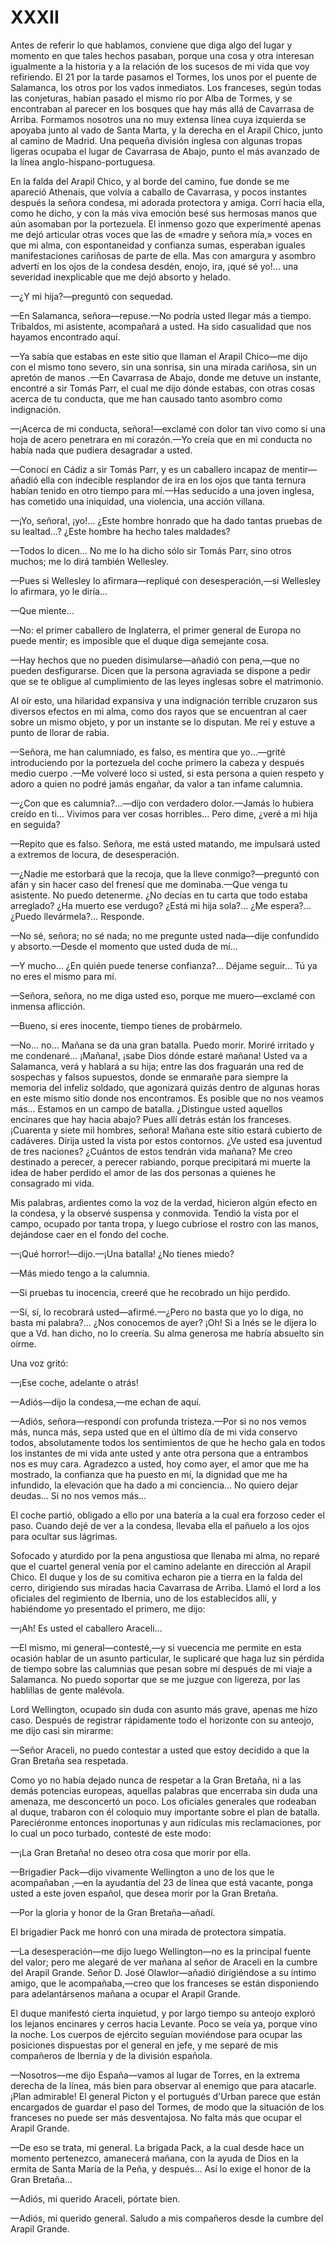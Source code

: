 # XXXII

Antes de referir lo que hablamos, conviene que diga algo del lugar y momento en
que tales hechos pasaban, porque una cosa y otra interesan igualmente a la
historia y a la relación de los sucesos de mi vida que voy refiriendo. El 21
por la tarde pasamos el Tormes, los unos por el puente de Salamanca, los otros
por los vados inmediatos. Los franceses, según todas las conjeturas, habían
pasado el mismo río por Alba de Tormes, y se encontraban al parecer en los
bosques que hay más allá de Cavarrasa de Arriba. Formamos nosotros una no muy
extensa línea cuya izquierda se apoyaba junto al vado de Santa Marta, y la
derecha en el Arapil Chico, junto al camino de Madrid. Una pequeña división
inglesa con algunas tropas ligeras ocupaba el lugar de Cavarrasa de Abajo,
punto el más avanzado de la línea anglo-hispano-portuguesa.

En la falda del Arapil Chico, y al borde del camino, fue donde se me apareció
Athenais, que volvía a caballo de Cavarrasa, y pocos instantes después la
señora condesa, mi adorada protectora y amiga. Corrí hacia ella, como he dicho,
y con la más viva emoción besé sus hermosas manos que aún asomaban por la
portezuela. El inmenso gozo que experimenté apenas me dejó articular otras
voces que las de «madre y señora mía,» voces en que mi alma, con espontaneidad
y confianza sumas, esperaban iguales manifestaciones cariñosas de parte de
ella. Mas con amargura y asombro advertí en los ojos de la condesa desdén,
enojo, ira, ¡qué sé yo!… una severidad inexplicable que me dejó absorto
y helado.

—¿Y mi hija?—preguntó con sequedad.

—En Salamanca, señora—repuse.—No podría usted llegar más a tiempo. Tribaldos,
mi asistente, acompañará a usted. Ha sido casualidad que nos hayamos encontrado
aquí.

—Ya sabía que estabas en este sitio que llaman el Arapil Chico—me dijo con el
mismo tono severo, sin una sonrisa, sin una mirada cariñosa, sin un apretón de
manos .—En Cavarrasa de Abajo, donde me detuve un instante, encontré a sir
Tomás Parr, el cual me dijo dónde estabas, con otras cosas acerca de tu
conducta, que me han causado tanto asombro como indignación.

—¡Acerca de mi conducta, señora!—exclamé con dolor tan vivo como si una hoja de
acero penetrara en mi corazón.—Yo creía que en mi conducta no había nada que
pudiera desagradar a usted.

—Conocí en Cádiz a sir Tomás Parr, y es un caballero incapaz de mentir—añadió
ella con indecible resplandor de ira en los ojos que tanta ternura habían
tenido en otro tiempo para mí.—Has seducido a una joven inglesa, has cometido
una iniquidad, una violencia, una acción villana.

—¡Yo, señora!, ¡yo!… ¿Este hombre honrado que ha dado tantas pruebas de su
lealtad…? ¿Este hombre ha hecho tales maldades?

—Todos lo dicen… No me lo ha dicho sólo sir Tomás Parr, sino otros muchos; me
lo dirá también Wellesley.

—Pues si Wellesley lo afirmara—repliqué con desesperación,—si Wellesley lo
afirmara, yo le diría… 

—Que miente… 

—No: el primer caballero de Inglaterra, el primer general de Europa no puede
mentir; es imposible que el duque diga semejante cosa.

—Hay hechos que no pueden disimularse—añadió con pena,—que no pueden
desfigurarse. Dicen que la persona agraviada se dispone a pedir que se te
obligue al cumplimiento de las leyes inglesas sobre el matrimonio.

Al oír esto, una hilaridad expansiva y una indignación terrible cruzaron sus
diversos efectos en mi alma, como dos rayos que se encuentran al caer sobre un
mismo objeto, y por un instante se lo disputan. Me reí y estuve a punto de
llorar de rabia.

—Señora, me han calumniado, es falso, es mentira que yo…—grité
introduciendo por la portezuela del coche primero la cabeza y después medio cuerpo
.—Me volveré loco si usted, si esta persona a quien respeto y adoro a quien no podré
jamás engañar, da valor a tan infame calumnia.

—¿Con que es calumnia?…—dijo con verdadero dolor.—Jamás lo hubiera creído en
ti… Vivimos para ver cosas horribles… Pero dime, ¿veré a mi hija en seguida?

—Repito que es falso. Señora, me está usted matando, me impulsará usted
a extremos de locura, de desesperación.

—¿Nadie me estorbará que la recoja, que la lleve conmigo?—preguntó con afán
y sin hacer caso del frenesí que me dominaba.—Que venga tu asistente. No puedo
detenerme. ¿No decías en tu carta que todo estaba arreglado? ¿Ha muerto ese
verdugo? ¿Está mi hija sola?… ¿Me espera?… ¿Puedo llevármela?… Responde.

—No sé, señora; no sé nada; no me pregunte usted nada—dije confundido
y absorto.—Desde el momento que usted duda de mí… 

—Y mucho… ¿En quién puede tenerse confianza?… Déjame seguir… Tú ya no eres el
mismo para mí.

—Señora, señora, no me diga usted eso, porque me muero—exclamé con inmensa
aflicción.

—Bueno, si eres inocente, tiempo tienes de probármelo.

—No… no… Mañana se da una gran batalla. Puedo morir. Moriré irritado y me
condenaré… ¡Mañana!, ¡sabe Dios dónde estaré mañana! Usted va a Salamanca, verá
y hablará a su hija; entre las dos fraguarán una red de sospechas y falsos
supuestos, donde se enmarañe para siempre la memoria del infeliz soldado, que
agonizará quizás dentro de algunas horas en este mismo sitio donde nos
encontramos. Es posible que no nos veamos más… Estamos en un campo de batalla.
¿Distingue usted aquellos encinares que hay hacia abajo? Pues allí detrás están
los franceses. ¡Cuarenta y siete mil hombres, señora! Mañana este sitio estará
cubierto de cadáveres. Dirija usted la vista por estos contornos. ¿Ve usted esa
juventud de tres naciones? ¿Cuántos de estos tendrán vida mañana? Me creo
destinado a perecer, a perecer rabiando, porque precipitará mi muerte la idea
de haber perdido el amor de las dos personas a quienes he consagrado mi vida.

Mis palabras, ardientes como la voz de la verdad, hicieron algún efecto en la
condesa, y la observé suspensa y conmovida. Tendió la vista por el campo,
ocupado por tanta tropa, y luego cubriose el rostro con las manos, dejándose
caer en el fondo del coche.

—¡Qué horror!—dijo.—¡Una batalla! ¿No tienes miedo?

—Más miedo tengo a la calumnia.

—Si pruebas tu inocencia, creeré que he recobrado un hijo perdido.

—Sí, sí, lo recobrará usted—afirmé.—¿Pero no basta que yo lo diga, no basta mi
palabra?… ¿Nos conocemos de ayer? ¡Oh! Si a Inés se le dijera lo que a Vd. han
dicho, no lo creería. Su alma generosa me habría absuelto sin oírme.

Una voz gritó:

—¡Ese coche, adelante o atrás!

—Adiós—dijo la condesa,—me echan de aquí.

—Adiós, señora—respondí con profunda tristeza.—Por si no nos vemos más, nunca
más, sepa usted que en el último día de mi vida conservo todos, absolutamente
todos los sentimientos de que he hecho gala en todos los instantes de mi vida
ante usted y ante otra persona que a entrambos nos es muy cara. Agradezco
a usted, hoy como ayer, el amor que me ha mostrado, la confianza que ha puesto
en mí, la dignidad que me ha infundido, la elevación que ha dado a mi
conciencia… No quiero dejar deudas… Si no nos vemos más… 

El coche partió, obligado a ello por una batería a la cual era forzoso ceder el
paso. Cuando dejé de ver a la condesa, llevaba ella el pañuelo a los ojos para
ocultar sus lágrimas.

Sofocado y aturdido por la pena angustiosa que llenaba mi alma, no reparé que
el cuartel general venía por el camino adelante en dirección al Arapil Chico.
El duque y los de su comitiva echaron pie a tierra en la falda del cerro,
dirigiendo sus miradas hacia Cavarrasa de Arriba. Llamó el lord a los oficiales
del regimiento de Ibernia, uno de los establecidos allí, y habiéndome yo
presentado el primero, me dijo:

—¡Ah! Es usted el caballero Araceli… 

—El mismo, mi general—contesté,—y si vuecencia me permite en esta ocasión
hablar de un asunto particular, le suplicaré que haga luz sin pérdida de tiempo
sobre las calumnias que pesan sobre mí después de mi viaje a Salamanca. No
puedo soportar que se me juzgue con ligereza, por las hablillas de gente
malévola.

Lord Wellington, ocupado sin duda con asunto más grave, apenas me hizo caso.
Después de registrar rápidamente todo el horizonte con su anteojo, me dijo casi
sin mirarme:

—Señor Araceli, no puedo contestar a usted que estoy decidido a que la Gran
Bretaña sea respetada.

Como yo no había dejado nunca de respetar a la Gran Bretaña, ni a las demás
potencias europeas, aquellas palabras que encerraba sin duda una amenaza, me
desconcertó un poco. Los oficiales generales que rodeaban al duque, trabaron
con él coloquio muy importante sobre el plan de batalla. Pareciéronme entonces
inoportunas y aun ridículas mis reclamaciones, por lo cual un poco turbado,
contesté de este modo:

—¡La Gran Bretaña! no deseo otra cosa que morir por ella.

—Brigadier Pack—dijo vivamente Wellington a uno de los que le acompañaban ,—en
la ayudantía del 23 de línea que está vacante, ponga usted a este joven
español, que desea morir por la Gran Bretaña.

—Por la gloria y honor de la Gran Bretaña—añadí.

El brigadier Pack me honró con una mirada de protectora simpatía.

—La desesperación—me dijo luego Wellington—no es la principal fuente del valor;
pero me alegaré de ver mañana al señor de Araceli en la cumbre del Arapil
Grande. Señor D. José Olawlor—añadió dirigiéndose a su íntimo amigo, que le
acompañaba,—creo que los franceses se están disponiendo para adelantársenos
mañana a ocupar el Arapil Grande.

El duque manifestó cierta inquietud, y por largo tiempo su anteojo exploró los
lejanos encinares y cerros hacia Levante. Poco se veía ya, porque vino la
noche. Los cuerpos de ejército seguían moviéndose para ocupar las posiciones
dispuestas por el general en jefe, y me separé de mis compañeros de Ibernia
y de la división española.

—Nosotros—me dijo España—vamos al lugar de Torres, en la extrema derecha de la
línea, más bien para observar al enemigo que para atacarle. ¡Plan admirable! El
general Picton y el portugués d'Urban parece que están encargados de guardar el
paso del Tormes, de modo que la situación de los franceses no puede ser más
desventajosa. No falta más que ocupar el Arapil Grande.

—De eso se trata, mi general. La brigada Pack, a la cual desde hace un momento
pertenezco, amanecerá mañana, con la ayuda de Dios en la ermita de Santa María
de la Peña, y después… Así lo exige el honor de la Gran Bretaña… 

—Adiós, mi querido Araceli, pórtate bien.

—Adiós, mi querido general. Saludo a mis compañeros desde la cumbre del Arapil
Grande.
